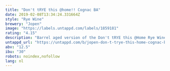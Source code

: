 ```yaml
---
title: "Don't tRYE this @home!! Cognac BA"
date: 2019-02-08T13:34:24.331664Z
style: "Rye Wine"
brewery: "Jopen"
image: "https://labels.untappd.com/labels/1859181"
rating: "4.15"
description: "Barrel aged version of the Don't tRYE this @Home Rye Wine. Aged for 228 days in cognac barrels (French oak)."
untappd_url: "https://untappd.com/b/jopen-don-t-trye-this-home-cognac-ba/1859181"
abv: "12.5"
ibu: "30"
robots: noindex,nofollow
lang: nl
---
```


